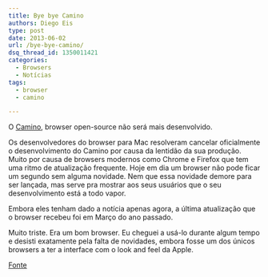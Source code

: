 ```yaml
---
title: Bye bye Camino
authors: Diego Eis
type: post
date: 2013-06-02
url: /bye-bye-camino/
dsq_thread_id: 1350011421
categories:
  - Browsers
  - Notícias
tags:
  - browser
  - camino

---
```

O [Camino][1], browser open-source não será mais desenvolvido.

Os desenvolvedores do browser para Mac resolveram cancelar oficialmente o desenvolvimento do Camino por causa da lentidão da sua produção. Muito por causa de browsers modernos como Chrome e Firefox que tem uma ritmo de atualização frequente. Hoje em dia um browser não pode ficar um segundo sem alguma novidade. Nem que essa novidade demore para ser lançada, mas serve pra mostrar aos seus usuários que o seu desenvolvimento está a todo vapor.

Embora eles tenham dado a notícia apenas agora, a última atualização que o browser recebeu foi em Março do ano passado. 

Muito triste. Era um bom browser. Eu cheguei a usá-lo durante algum tempo e desisti exatamente pela falta de novidades, embora fosse um dos únicos browsers a ter a interface com o look and feel da Apple.

[Fonte][2]

 [1]: https://caminobrowser.org/
 [2]: https://www.theverge.com/2013/5/31/4384138/camino-mac-browser-ends-development-after-decade
